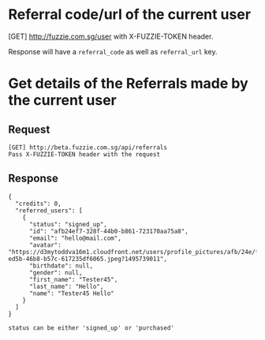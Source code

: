 Referral code/url of the current user
=====================================

[GET] http://fuzzie.com.sg/user with X-FUZZIE-TOKEN header.

Response will have a `referral_code` as well as `referral_url` key.


Get details of the Referrals made by the current user
=====================================================

Request
-------

```
[GET] http://beta.fuzzie.com.sg/api/referrals
Pass X-FUZZIE-TOKEN header with the request
```

Response
--------
```
{
  "credits": 0,
  "referred_users": [
    {
      "status": "signed_up",
      "id": "afb24ef7-328f-44b0-b861-723170aa75a8",
      "email": "hello@mail.com",
      "avatar": "https://d3mytoddva16m1.cloudfront.net/users/profile_pictures/afb/24e/f7-/standard/b646035d-ed5b-46b8-b57c-617235df6065.jpeg?1495739011",
      "birthdate": null,
      "gender": null,
      "first_name": "Tester45",
      "last_name": "Hello",
      "name": "Tester45 Hello"
    }
  ]
}

status can be either 'signed_up' or 'purchased'
```

